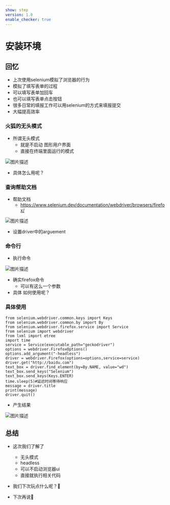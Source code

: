 ```yaml
---
show: step
version: 1.0
enable_checker: true
---
```


# 安装环境

## 回忆

- 上次使用selenium模拟了浏览器的行为
- 模拟了填写表单的过程
- 可以填写表单加回车
- 也可以填写表单点击按钮
- 很多日常的填报工作可以用selenium的方式来填报提交
- 大幅提高效率

### 火狐的无头模式

- 所谓无头模式
	- 就是不启动 图形用户界面
	- 直接在终端里面运行的模式

![图片描述](https://doc.shiyanlou.com/courses/uid1190679-20231028-1698461440674)

- 具体怎么用呢？

### 查询帮助文档

- 帮助文档
	- https://www.selenium.dev/documentation/webdriver/browsers/firefox/

![图片描述](https://doc.shiyanlou.com/courses/uid1190679-20231028-1698461484939)

- 设置driver中的arguement

### 命令行

- 执行命令

![图片描述](https://doc.shiyanlou.com/courses/uid1190679-20231028-1698461915460)

- 确实firefox命令
	- 可以有这么一个参数
- 具体 如何使用呢？

### 具体使用

```
from selenium.webdriver.common.keys import Keys
from selenium.webdriver.common.by import By
from selenium.webdriver.firefox.service import Service
from selenium import webdriver
from lxml import etree
import time
service = Service(executable_path="geckodriver")
options = webdriver.FirefoxOptions()
options.add_argument("-headless")
driver = webdriver.Firefox(options=options,service=service)
driver.get("http://baidu.com")
text_box = driver.find_element(by=By.NAME, value="wd")
text_box.send_keys("Selenium")
text_box.send_keys(Keys.ENTER)
time.sleep(5)#延迟时间等待响应
message = driver.title
print(message)
driver.quit()
```

- 产生结果

![图片描述](https://doc.shiyanlou.com/courses/uid1190679-20231028-1698462464668)

## 总结 
- 这次我们了解了
	- 无头模式
	- headless
	- 可以不启动浏览器ui
	- 直接就执行相关代码

- 我们下次玩点什么呢？🤔
- 下次再说👋